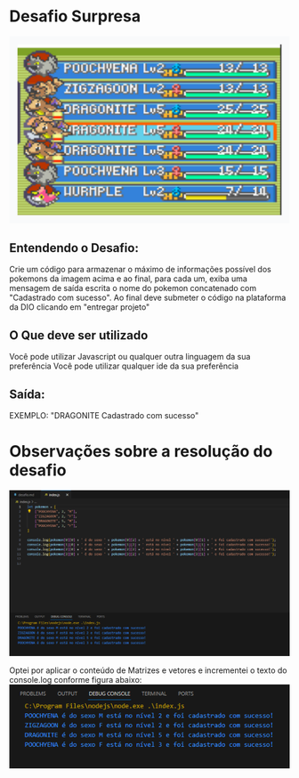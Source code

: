 # Desafio Surpresa
![](/assets/shape_1.png)

## Entendendo o Desafio:

Crie um código para armazenar o máximo de informações possível dos pokemons da imagem acima e ao final, 
para cada um, exiba uma mensagem de saída escrita o nome do pokemon concatenado com "Cadastrado com sucesso".
Ao final deve submeter o código na plataforma da DIO clicando em "entregar projeto"

## O Que deve ser utilizado

Você pode utilizar Javascript ou qualquer outra linguagem da sua preferência
Você pode utilizar qualquer ide da sua preferência

## Saída:
EXEMPLO:
"DRAGONITE Cadastrado com sucesso"

# Observações sobre a resolução do desafio
![](/assets/output.png)

Optei por aplicar o conteúdo de Matrizes e vetores e incrementei o texto do console.log conforme figura abaixo:
![](/assets/output2.png)

